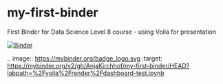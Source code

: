 # my-first-binder
First Binder for Data Science Level 8 course - using Voila for presentation

[![Binder](https://mybinder.org/badge_logo.svg)](https://mybinder.org/v2/gh/AnjaKirchhof/my-first-binder/HEAD?labpath=%2Fvoila%2Frender%2Fdashboard-test.ipynb)


.. image:: https://mybinder.org/badge_logo.svg
 :target: https://mybinder.org/v2/gh/AnjaKirchhof/my-first-binder/HEAD?labpath=%2Fvoila%2Frender%2Fdashboard-test.ipynb
 
